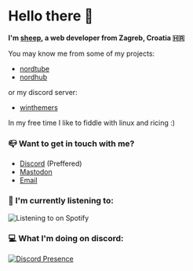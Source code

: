 # Hello there 👋

**I'm [sheep](https://sheepdev.xyz), a web developer from Zagreb, Croatia 🇭🇷**

You may know me from some of my projects:

- [nordtube](https://github.com/sheeepdev/nordtube)
- [nordhub](https://github.com/sheeepdev/nordhub)

or my discord server:
- [winthemers](https://discord.gg/kE857nj)

In my free time I like to fiddle with linux and ricing :)

### 📪 Want to get in touch with me?
- [Discord](https://discord.com/users/429303151598895106) (Preffered)
- [Mastodon](https://fosstodon.org/@sheepdev)
- [Email](mailto:hi@sheepdev.xyz)

### 🎵 I'm currently listening to:  
![Listening to on Spotify](https://spotify-github-profile.vercel.app/api/view?uid=beziuiy1zq1p73q3dofba1x3v&cover_image=true&theme=default)

### 💻 What I'm doing on discord:
[![Discord Presence](https://lanyard-profile-readme.vercel.app/api/429303151598895106)](https://discord.com/users/429303151598895106)
